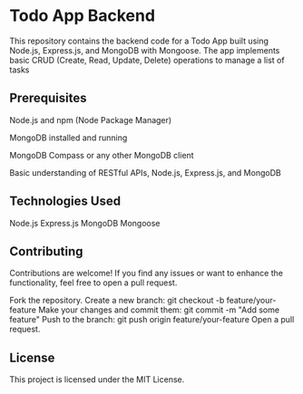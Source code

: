 
# Todo App Backend 

This repository contains the backend code for a Todo App built using Node.js, Express.js, and MongoDB with Mongoose. The app implements basic CRUD (Create, Read, Update, Delete) operations to manage a list of tasks




## Prerequisites

Node.js and npm (Node Package Manager)

MongoDB installed and running

MongoDB Compass or any other MongoDB client

Basic understanding of RESTful APIs, Node.js, Express.js, and MongoDB
## Technologies Used

Node.js
Express.js
MongoDB
Mongoose

## Contributing

Contributions are welcome! If you find any issues or want to enhance the functionality, feel free to open a pull request.

Fork the repository.
Create a new branch: git checkout -b feature/your-feature
Make your changes and commit them: git commit -m "Add some feature"
Push to the branch: git push origin feature/your-feature
Open a pull request.


## License

This project is licensed under the MIT License.

